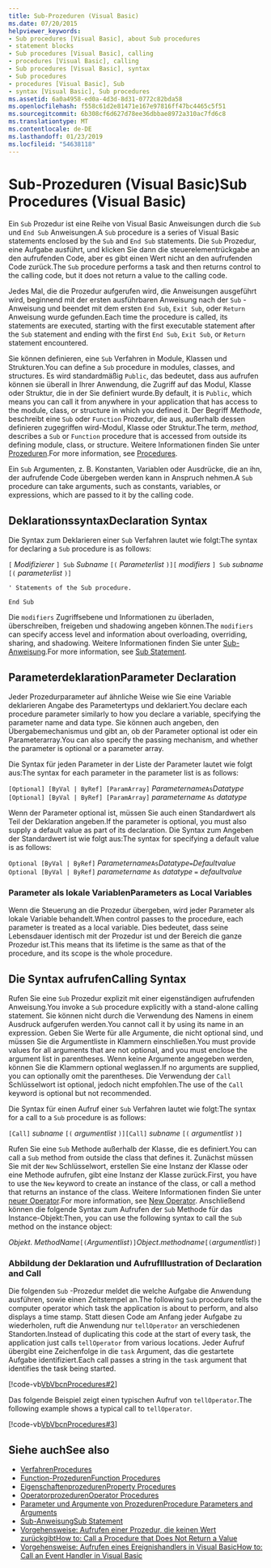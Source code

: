 ```yaml
---
title: Sub-Prozeduren (Visual Basic)
ms.date: 07/20/2015
helpviewer_keywords:
- Sub procedures [Visual Basic], about Sub procedures
- statement blocks
- Sub procedures [Visual Basic], calling
- procedures [Visual Basic], calling
- Sub procedures [Visual Basic], syntax
- Sub procedures
- procedures [Visual Basic], Sub
- syntax [Visual Basic], Sub procedures
ms.assetid: 6a0a4958-ed0a-4d3d-8d31-0772c82bda58
ms.openlocfilehash: f558c61d2e81471e167e97816ff47bc4465c5f51
ms.sourcegitcommit: 6b308cf6d627d78ee36dbbae8972a310ac7fd6c8
ms.translationtype: MT
ms.contentlocale: de-DE
ms.lasthandoff: 01/23/2019
ms.locfileid: "54638118"
---
```

# <a name="sub-procedures-visual-basic"></a><span data-ttu-id="ac299-102">Sub-Prozeduren (Visual Basic)</span><span class="sxs-lookup"><span data-stu-id="ac299-102">Sub Procedures (Visual Basic)</span></span>
<span data-ttu-id="ac299-103">Ein `Sub` Prozedur ist eine Reihe von Visual Basic Anweisungen durch die `Sub` und `End Sub` Anweisungen.</span><span class="sxs-lookup"><span data-stu-id="ac299-103">A `Sub` procedure is a series of Visual Basic statements enclosed by the `Sub` and `End Sub` statements.</span></span> <span data-ttu-id="ac299-104">Die `Sub` Prozedur, eine Aufgabe ausführt, und klicken Sie dann die steuerelementrückgabe an den aufrufenden Code, aber es gibt einen Wert nicht an den aufrufenden Code zurück.</span><span class="sxs-lookup"><span data-stu-id="ac299-104">The `Sub` procedure performs a task and then returns control to the calling code, but it does not return a value to the calling code.</span></span>  
  
 <span data-ttu-id="ac299-105">Jedes Mal, die die Prozedur aufgerufen wird, die Anweisungen ausgeführt wird, beginnend mit der ersten ausführbaren Anweisung nach der `Sub` -Anweisung und beendet mit dem ersten `End Sub`, `Exit Sub`, oder `Return` Anweisung wurde gefunden.</span><span class="sxs-lookup"><span data-stu-id="ac299-105">Each time the procedure is called, its statements are executed, starting with the first executable statement after the `Sub` statement and ending with the first `End Sub`, `Exit Sub`, or `Return` statement encountered.</span></span>  
  
 <span data-ttu-id="ac299-106">Sie können definieren, eine `Sub` Verfahren in Module, Klassen und Strukturen.</span><span class="sxs-lookup"><span data-stu-id="ac299-106">You can define a `Sub` procedure in modules, classes, and structures.</span></span> <span data-ttu-id="ac299-107">Es wird standardmäßig `Public`, das bedeutet, dass aus aufrufen können sie überall in Ihrer Anwendung, die Zugriff auf das Modul, Klasse oder Struktur, die in der Sie definiert wurde.</span><span class="sxs-lookup"><span data-stu-id="ac299-107">By default, it is `Public`, which means you can call it from anywhere in your application that has access to the module, class, or structure in which you defined it.</span></span> <span data-ttu-id="ac299-108">Der Begriff *Methode*, beschreibt eine `Sub` oder `Function` Prozedur, die aus, außerhalb dessen definieren zugegriffen wird-Modul, Klasse oder Struktur.</span><span class="sxs-lookup"><span data-stu-id="ac299-108">The term, *method*, describes a `Sub` or `Function` procedure that is accessed from outside its defining module, class, or structure.</span></span> <span data-ttu-id="ac299-109">Weitere Informationen finden Sie unter [Prozeduren](./index.md).</span><span class="sxs-lookup"><span data-stu-id="ac299-109">For more information, see [Procedures](./index.md).</span></span>  
  
 <span data-ttu-id="ac299-110">Ein `Sub` Argumenten, z. B. Konstanten, Variablen oder Ausdrücke, die an ihn, der aufrufende Code übergeben werden kann in Anspruch nehmen.</span><span class="sxs-lookup"><span data-stu-id="ac299-110">A `Sub` procedure can take arguments, such as constants, variables, or expressions, which are passed to it by the calling code.</span></span>  
  
## <a name="declaration-syntax"></a><span data-ttu-id="ac299-111">Deklarationssyntax</span><span class="sxs-lookup"><span data-stu-id="ac299-111">Declaration Syntax</span></span>  
 <span data-ttu-id="ac299-112">Die Syntax zum Deklarieren einer `Sub` Verfahren lautet wie folgt:</span><span class="sxs-lookup"><span data-stu-id="ac299-112">The syntax for declaring a `Sub` procedure is as follows:</span></span>  
  
 <span data-ttu-id="ac299-113">`[` *Modifizierer* `] Sub` *Subname* `[(` *Parameterlist*  `)]`</span><span class="sxs-lookup"><span data-stu-id="ac299-113">`[` *modifiers* `] Sub`  *subname* `[(` *parameterlist* `)]`</span></span>  
  
 `' Statements of the Sub procedure.`  
  
 `End Sub`  
  
 <span data-ttu-id="ac299-114">Die `modifiers` Zugriffsebene und Informationen zu überladen, überschreiben, freigeben und shadowing angeben können.</span><span class="sxs-lookup"><span data-stu-id="ac299-114">The `modifiers` can specify access level and information about overloading, overriding, sharing, and shadowing.</span></span> <span data-ttu-id="ac299-115">Weitere Informationen finden Sie unter [Sub-Anweisung](../../../../visual-basic/language-reference/statements/sub-statement.md).</span><span class="sxs-lookup"><span data-stu-id="ac299-115">For more information, see [Sub Statement](../../../../visual-basic/language-reference/statements/sub-statement.md).</span></span>  
  
## <a name="parameter-declaration"></a><span data-ttu-id="ac299-116">Parameterdeklaration</span><span class="sxs-lookup"><span data-stu-id="ac299-116">Parameter Declaration</span></span>  
 <span data-ttu-id="ac299-117">Jeder Prozedurparameter auf ähnliche Weise wie Sie eine Variable deklarieren Angabe des Parametertyps und deklariert.</span><span class="sxs-lookup"><span data-stu-id="ac299-117">You declare each procedure parameter similarly to how you declare a variable, specifying the parameter name and data type.</span></span> <span data-ttu-id="ac299-118">Sie können auch angeben, den Übergabemechanismus und gibt an, ob der Parameter optional ist oder ein Parameterarray.</span><span class="sxs-lookup"><span data-stu-id="ac299-118">You can also specify the passing mechanism, and whether the parameter is optional or a parameter array.</span></span>  
  
 <span data-ttu-id="ac299-119">Die Syntax für jeden Parameter in der Liste der Parameter lautet wie folgt aus:</span><span class="sxs-lookup"><span data-stu-id="ac299-119">The syntax for each parameter in the parameter list is as follows:</span></span>  
  
 <span data-ttu-id="ac299-120">`[Optional] [ByVal | ByRef] [ParamArray]`  *Parametername*`As`*Datatype* </span><span class="sxs-lookup"><span data-stu-id="ac299-120">`[Optional] [ByVal | ByRef] [ParamArray]`  *parametername*  `As`  *datatype*</span></span>  
  
 <span data-ttu-id="ac299-121">Wenn der Parameter optional ist, müssen Sie auch einen Standardwert als Teil der Deklaration angeben.</span><span class="sxs-lookup"><span data-stu-id="ac299-121">If the parameter is optional, you must also supply a default value as part of its declaration.</span></span> <span data-ttu-id="ac299-122">Die Syntax zum Angeben der Standardwert ist wie folgt aus:</span><span class="sxs-lookup"><span data-stu-id="ac299-122">The syntax for specifying a default value is as follows:</span></span>  
  
 <span data-ttu-id="ac299-123">`Optional [ByVal | ByRef]`  *Parametername*`As`*Datatype*`=`*Defaultvalue* </span><span class="sxs-lookup"><span data-stu-id="ac299-123">`Optional [ByVal | ByRef]`  *parametername*  `As`  *datatype*  `=`  *defaultvalue*</span></span>  
  
### <a name="parameters-as-local-variables"></a><span data-ttu-id="ac299-124">Parameter als lokale Variablen</span><span class="sxs-lookup"><span data-stu-id="ac299-124">Parameters as Local Variables</span></span>  
 <span data-ttu-id="ac299-125">Wenn die Steuerung an die Prozedur übergeben, wird jeder Parameter als lokale Variable behandelt.</span><span class="sxs-lookup"><span data-stu-id="ac299-125">When control passes to the procedure, each parameter is treated as a local variable.</span></span> <span data-ttu-id="ac299-126">Dies bedeutet, dass seine Lebensdauer identisch mit der Prozedur ist und der Bereich die ganze Prozedur ist.</span><span class="sxs-lookup"><span data-stu-id="ac299-126">This means that its lifetime is the same as that of the procedure, and its scope is the whole procedure.</span></span>  
  
## <a name="calling-syntax"></a><span data-ttu-id="ac299-127">Die Syntax aufrufen</span><span class="sxs-lookup"><span data-stu-id="ac299-127">Calling Syntax</span></span>  
 <span data-ttu-id="ac299-128">Rufen Sie eine `Sub` Prozedur explizit mit einer eigenständigen aufrufenden Anweisung.</span><span class="sxs-lookup"><span data-stu-id="ac299-128">You invoke a `Sub` procedure explicitly with a stand-alone calling statement.</span></span> <span data-ttu-id="ac299-129">Sie können nicht durch die Verwendung des Namens in einem Ausdruck aufgerufen werden.</span><span class="sxs-lookup"><span data-stu-id="ac299-129">You cannot call it by using its name in an expression.</span></span> <span data-ttu-id="ac299-130">Geben Sie Werte für alle Argumente, die nicht optional sind, und müssen Sie die Argumentliste in Klammern einschließen.</span><span class="sxs-lookup"><span data-stu-id="ac299-130">You must provide values for all arguments that are not optional, and you must enclose the argument list in parentheses.</span></span> <span data-ttu-id="ac299-131">Wenn keine Argumente angegeben werden, können Sie die Klammern optional weglassen.</span><span class="sxs-lookup"><span data-stu-id="ac299-131">If no arguments are supplied, you can optionally omit the parentheses.</span></span> <span data-ttu-id="ac299-132">Die Verwendung der `Call` Schlüsselwort ist optional, jedoch nicht empfohlen.</span><span class="sxs-lookup"><span data-stu-id="ac299-132">The use of the `Call` keyword is optional but not recommended.</span></span>  
  
 <span data-ttu-id="ac299-133">Die Syntax für einen Aufruf einer `Sub` Verfahren lautet wie folgt:</span><span class="sxs-lookup"><span data-stu-id="ac299-133">The syntax for a call to a `Sub` procedure is as follows:</span></span>  
  
 <span data-ttu-id="ac299-134">`[Call]`  *subname* `[(` *argumentlist* `)]`</span><span class="sxs-lookup"><span data-stu-id="ac299-134">`[Call]`  *subname* `[(` *argumentlist* `)]`</span></span>  
  
 <span data-ttu-id="ac299-135">Rufen Sie eine `Sub` Methode außerhalb der Klasse, die es definiert.</span><span class="sxs-lookup"><span data-stu-id="ac299-135">You can call a `Sub` method from outside the class that defines it.</span></span> <span data-ttu-id="ac299-136">Zunächst müssen Sie mit der `New` Schlüsselwort, erstellen Sie eine Instanz der Klasse oder eine Methode aufrufen, gibt eine Instanz der Klasse zurück.</span><span class="sxs-lookup"><span data-stu-id="ac299-136">First, you have to use the `New` keyword to create an instance of the class, or call a method that returns an instance of the class.</span></span> <span data-ttu-id="ac299-137">Weitere Informationen finden Sie unter [neuer Operator](../../../../visual-basic/language-reference/operators/new-operator.md).</span><span class="sxs-lookup"><span data-stu-id="ac299-137">For more information, see [New Operator](../../../../visual-basic/language-reference/operators/new-operator.md).</span></span> <span data-ttu-id="ac299-138">Anschließend können die folgende Syntax zum Aufrufen der `Sub` Methode für das Instance-Objekt:</span><span class="sxs-lookup"><span data-stu-id="ac299-138">Then, you can use the following syntax to call the `Sub` method on the instance object:</span></span>  
  
 <span data-ttu-id="ac299-139">*Objekt*. *MethodName*`[(`*Argumentlist*`)]`</span><span class="sxs-lookup"><span data-stu-id="ac299-139">*Object*.*methodname*`[(`*argumentlist*`)]`</span></span>  
  
### <a name="illustration-of-declaration-and-call"></a><span data-ttu-id="ac299-140">Abbildung der Deklaration und Aufruf</span><span class="sxs-lookup"><span data-stu-id="ac299-140">Illustration of Declaration and Call</span></span>  
 <span data-ttu-id="ac299-141">Die folgenden `Sub` -Prozedur meldet die welche Aufgabe die Anwendung ausführen, sowie einen Zeitstempel an.</span><span class="sxs-lookup"><span data-stu-id="ac299-141">The following `Sub` procedure tells the computer operator which task the application is about to perform, and also displays a time stamp.</span></span> <span data-ttu-id="ac299-142">Statt diesen Code am Anfang jeder Aufgabe zu wiederholen, ruft die Anwendung nur `tellOperator` an verschiedenen Standorten.</span><span class="sxs-lookup"><span data-stu-id="ac299-142">Instead of duplicating this code at the start of every task, the application just calls `tellOperator` from various locations.</span></span> <span data-ttu-id="ac299-143">Jeder Aufruf übergibt eine Zeichenfolge in die `task` Argument, das die gestartete Aufgabe identifiziert.</span><span class="sxs-lookup"><span data-stu-id="ac299-143">Each call passes a string in the `task` argument that identifies the task being started.</span></span>  
  
 [!code-vb[VbVbcnProcedures#2](./codesnippet/VisualBasic/sub-procedures_1.vb)]  
  
 <span data-ttu-id="ac299-144">Das folgende Beispiel zeigt einen typischen Aufruf von `tellOperator`.</span><span class="sxs-lookup"><span data-stu-id="ac299-144">The following example shows a typical call to `tellOperator`.</span></span>  
  
 [!code-vb[VbVbcnProcedures#3](./codesnippet/VisualBasic/sub-procedures_2.vb)]  
  
## <a name="see-also"></a><span data-ttu-id="ac299-145">Siehe auch</span><span class="sxs-lookup"><span data-stu-id="ac299-145">See also</span></span>
- [<span data-ttu-id="ac299-146">Verfahren</span><span class="sxs-lookup"><span data-stu-id="ac299-146">Procedures</span></span>](./index.md)
- [<span data-ttu-id="ac299-147">Function-Prozeduren</span><span class="sxs-lookup"><span data-stu-id="ac299-147">Function Procedures</span></span>](./function-procedures.md)
- [<span data-ttu-id="ac299-148">Eigenschaftenprozeduren</span><span class="sxs-lookup"><span data-stu-id="ac299-148">Property Procedures</span></span>](./property-procedures.md)
- [<span data-ttu-id="ac299-149">Operatorprozeduren</span><span class="sxs-lookup"><span data-stu-id="ac299-149">Operator Procedures</span></span>](./operator-procedures.md)
- [<span data-ttu-id="ac299-150">Parameter und Argumente von Prozeduren</span><span class="sxs-lookup"><span data-stu-id="ac299-150">Procedure Parameters and Arguments</span></span>](./procedure-parameters-and-arguments.md)
- [<span data-ttu-id="ac299-151">Sub-Anweisung</span><span class="sxs-lookup"><span data-stu-id="ac299-151">Sub Statement</span></span>](../../../../visual-basic/language-reference/statements/sub-statement.md)
- [<span data-ttu-id="ac299-152">Vorgehensweise: Aufrufen einer Prozedur, die keinen Wert zurückgibt</span><span class="sxs-lookup"><span data-stu-id="ac299-152">How to: Call a Procedure that Does Not Return a Value</span></span>](./how-to-call-a-procedure-that-does-not-return-a-value.md)
- [<span data-ttu-id="ac299-153">Vorgehensweise: Aufrufen eines Ereignishandlers in Visual Basic</span><span class="sxs-lookup"><span data-stu-id="ac299-153">How to: Call an Event Handler in Visual Basic</span></span>](./how-to-call-an-event-handler.md)
